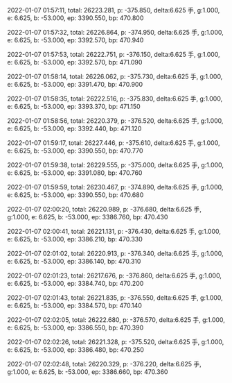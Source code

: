 2022-01-07 01:57:11, total: 26223.281, p: -375.850, delta:6.625 手, g:1.000, e: 6.625, b: -53.000, ep: 3390.550, bp: 470.800

2022-01-07 01:57:32, total: 26226.864, p: -374.950, delta:6.625 手, g:1.000, e: 6.625, b: -53.000, ep: 3392.570, bp: 470.940

2022-01-07 01:57:53, total: 26222.751, p: -376.150, delta:6.625 手, g:1.000, e: 6.625, b: -53.000, ep: 3392.570, bp: 471.090

2022-01-07 01:58:14, total: 26226.062, p: -375.730, delta:6.625 手, g:1.000, e: 6.625, b: -53.000, ep: 3391.470, bp: 470.900

2022-01-07 01:58:35, total: 26222.516, p: -375.830, delta:6.625 手, g:1.000, e: 6.625, b: -53.000, ep: 3393.370, bp: 471.150

2022-01-07 01:58:56, total: 26220.379, p: -376.520, delta:6.625 手, g:1.000, e: 6.625, b: -53.000, ep: 3392.440, bp: 471.120

2022-01-07 01:59:17, total: 26227.446, p: -375.610, delta:6.625 手, g:1.000, e: 6.625, b: -53.000, ep: 3390.550, bp: 470.770

2022-01-07 01:59:38, total: 26229.555, p: -375.000, delta:6.625 手, g:1.000, e: 6.625, b: -53.000, ep: 3391.080, bp: 470.760

2022-01-07 01:59:59, total: 26230.467, p: -374.890, delta:6.625 手, g:1.000, e: 6.625, b: -53.000, ep: 3390.550, bp: 470.680

2022-01-07 02:00:20, total: 26220.989, p: -376.680, delta:6.625 手, g:1.000, e: 6.625, b: -53.000, ep: 3386.760, bp: 470.430

2022-01-07 02:00:41, total: 26221.131, p: -376.430, delta:6.625 手, g:1.000, e: 6.625, b: -53.000, ep: 3386.210, bp: 470.330

2022-01-07 02:01:02, total: 26220.913, p: -376.340, delta:6.625 手, g:1.000, e: 6.625, b: -53.000, ep: 3386.140, bp: 470.310

2022-01-07 02:01:23, total: 26217.676, p: -376.860, delta:6.625 手, g:1.000, e: 6.625, b: -53.000, ep: 3384.740, bp: 470.200

2022-01-07 02:01:43, total: 26221.835, p: -376.550, delta:6.625 手, g:1.000, e: 6.625, b: -53.000, ep: 3384.570, bp: 470.140

2022-01-07 02:02:05, total: 26222.680, p: -376.570, delta:6.625 手, g:1.000, e: 6.625, b: -53.000, ep: 3386.550, bp: 470.390

2022-01-07 02:02:26, total: 26221.328, p: -375.520, delta:6.625 手, g:1.000, e: 6.625, b: -53.000, ep: 3386.480, bp: 470.250

2022-01-07 02:02:48, total: 26220.329, p: -376.220, delta:6.625 手, g:1.000, e: 6.625, b: -53.000, ep: 3386.660, bp: 470.360